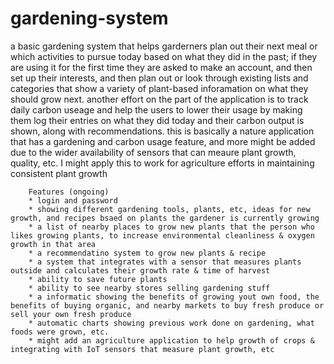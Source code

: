 # gardening-system
a basic gardening system that helps garderners plan out their next meal or which activities to pursue today based on what they did in the past; if they are using it for the first time they are asked to make an account, and then set up their interests, and then plan out or look through existing lists and categories that show a variety of plant-based inforamation on what they should grow next. another effort on the part of the application is to track daily carbon useage and help the users to lower their usage by making them log their entries on what they did today and their carbon output is shown, along with recommendations. this is basically a nature application that has a gardening and carbon usage feature, and more might be added due to the wider availability of sensors that can meaure plant growth, quality, etc. I might apply this to work for agriculture efforts in maintaining consistent plant growth 



        Features (ongoing)
        * login and password
        * showing different gardening tools, plants, etc, ideas for new growth, and recipes bsaed on plants the gardener is currently growing
        * a list of nearby places to grow new plants that the person who likes growing plants, to increase environmental cleanliness & oxygen growth in that area
        * a recommendatino system to grow new plants & recipe 
        * a system that integrates with a sensor that measures plants outside and calculates their growth rate & time of harvest 
        * ability to save future plants 
        * ability to see nearby stores selling gardening stuff 
        * a informatic showing the benefits of growing yout own food, the benefits of buying organic, and nearby markets to buy fresh produce or sell your own fresh produce
        * automatic charts showing previous work done on gardening, what foods were grown, etc.
        * might add an agriculture application to help growth of crops & integrating with IoT sensors that measure plant growth, etc
